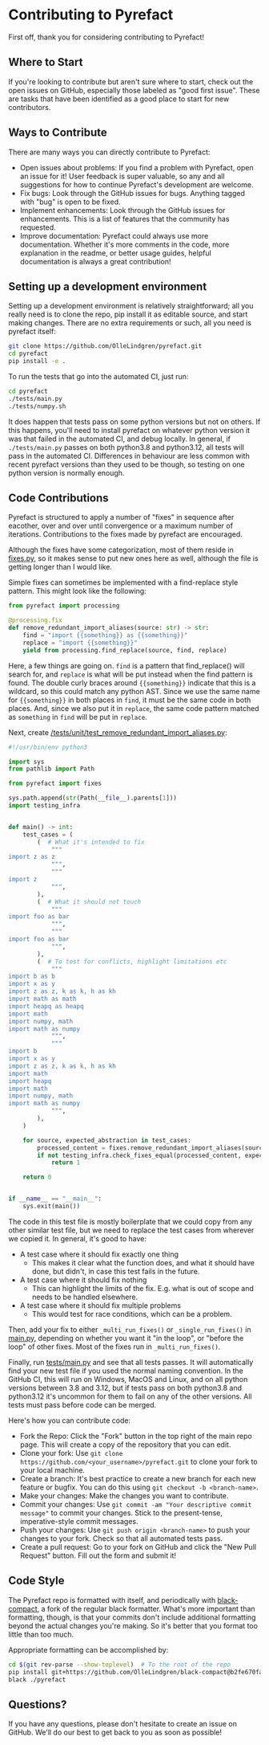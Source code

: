 # Contributing to Pyrefact

First off, thank you for considering contributing to Pyrefact!

## Where to Start

If you're looking to contribute but aren't sure where to start, check out the open issues on GitHub, especially those labeled as "good first issue". These are tasks that have been identified as a good place to start for new contributors.

## Ways to Contribute

There are many ways you can directly contribute to Pyrefact:

* Open issues about problems: If you find a problem with Pyrefact, open an issue for it! User feedback is super valuable, so any and all suggestions for how to continue Pyrefact's development are welcome.
* Fix bugs: Look through the GitHub issues for bugs. Anything tagged with "bug" is open to be fixed.
* Implement enhancements: Look through the GitHub issues for enhancements. This is a list of features that the community has requested.
* Improve documentation: Pyrefact could always use more documentation. Whether it's more comments in the code, more explanation in the readme, or better usage guides, helpful documentation is always a great contribution!

## Setting up a development environment

Setting up a development environment is relatively straightforward; all you really need is to clone the repo, pip install it as editable source, and start making changes. There are no extra requirements or such, all you need is pyrefact itself:

```bash
git clone https://github.com/OlleLindgren/pyrefact.git
cd pyrefact
pip install -e .
```

To run the tests that go into the automated CI, just run:

```bash
cd pyrefact
./tests/main.py
./tests/numpy.sh
```

It does happen that tests pass on some python versions but not on others. If this happens, you'll need to install pyrefact on whatever python version it was that failed in the automated CI, and debug locally. In general, if `./tests/main.py` passes on both python3.8 and python3.12, all tests will pass in the automated CI. Differences in behaviour are less common with recent pyrefact versions than they used to be though, so testing on one python version is normally enough.

## Code Contributions

Pyrefact is structured to apply a number of "fixes" in sequence after eacother, over and over until convergence or a maximum
number of iterations. Contributions to the fixes made by pyrefact are encouraged.

Although the fixes have some categorization, most of them reside in [fixes.py](pyrefact/fixes.py), so it makes sense to put new
ones here as well, although the file is getting longer than I would like.

Simple fixes can sometimes be implemented with a find-replace style pattern. This might look like the following:

```python
from pyrefact import processing

@processing.fix
def remove_redundant_import_aliases(source: str) -> str:
    find = "import {{something}} as {{something}}"
    replace = "import {{something}}"
    yield from processing.find_replace(source, find, replace)
```

Here, a few things are going on. `find` is a pattern that find_replace() will search for, and `replace` is what will be put instead
when the find pattern is found. The double curly braces around `{{something}}` indicate that this is a wildcard, so this could
match any python AST. Since we use the same name for `{{something}}` in both places in `find`, it must be the same code in both
places. And, since we also put it in `replace`, the same code pattern matched as `something` in `find` will be put in `replace`.

Next, create [/tests/unit/test_remove_redundant_import_aliases.py](/tests/unit/test_remove_redundant_import_aliases.py): 

```python
#!/usr/bin/env python3

import sys
from pathlib import Path

from pyrefact import fixes

sys.path.append(str(Path(__file__).parents[1]))
import testing_infra


def main() -> int:
    test_cases = (
        (  # What it's intended to fix
            """
import z as z
            """,
            """
import z
            """,
        ),
        (  # What it should not touch
            """
import foo as bar
            """,
            """
import foo as bar
            """,
        ),
        (  # To test for conflicts, highlight limitations etc
            """
import b as b
import x as y
import z as z, k as k, h as kh
import math as math
import heapq as heapq
import math
import numpy, math
import math as numpy
            """,
            """
import b
import x as y
import z as z, k as k, h as kh
import math
import heapq
import math
import numpy, math
import math as numpy
            """,
        ),
    )

    for source, expected_abstraction in test_cases:
        processed_content = fixes.remove_redundant_import_aliases(source)
        if not testing_infra.check_fixes_equal(processed_content, expected_abstraction):
            return 1

    return 0


if __name__ == "__main__":
    sys.exit(main())

```

The code in this test file is mostly boilerplate that we could copy from any other similar test file, but we need to replace the
test cases from wherever we copied it. In general, it's good to have:
* A test case where it should fix exactly one thing
  * This makes it clear what the function does, and what it should have done, but didn't, in case this test fails in the future.
* A test case where it should fix nothing
  * This can highlight the limits of the fix. E.g. what is out of scope and needs to be handled elsewhere.
* A test case where it should fix multiple problems
  * This would test for race conditions, which can be a problem.

Then, add your fix to either `_multi_run_fixes()` or `_single_run_fixes()` in [main.py](/pyrefact/main.py), depending on whether you want it "in the loop",
or "before the loop" of other fixes. Most of the fixes run in `_multi_run_fixes()`.

Finally, run [tests/main.py](/tests/main.py) and see that all tests passes. It will automatically find your new test file if you used the normal naming convention.
In the GitHub CI, this will run on Windows, MacOS and Linux, and on all python versions between 3.8 and 3.12, but if tests pass on both python3.8 and python3.12
it's uncommon for them to fail on any of the other versions. All tests must pass before code can be merged.

Here's how you can contribute code:

* Fork the Repo: Click the "Fork" button in the top right of the main repo page. This will create a copy of the repository that you can edit.
* Clone your fork: Use `git clone https://github.com/<your_username>/pyrefact.git` to clone your fork to your local machine.
* Create a branch: It's best practice to create a new branch for each new feature or bugfix. You can do this using `git checkout -b <branch-name>`.
* Make your changes: Make the changes you want to contribute.
* Commit your changes: Use `git commit -am "Your descriptive commit message"` to commit your changes. Stick to the present-tense, imperative-style commit messages.
* Push your changes: Use `git push origin <branch-name>` to push your changes to your fork. Check so that all automated tests pass.
* Create a pull request: Go to your fork on GitHub and click the "New Pull Request" button. Fill out the form and submit it!

## Code Style

The Pyrefact repo is formatted with itself, and periodically with [black-compact](https://github.com/OlleLindgren/black-compact), a fork of the regular black formatter.
What's more important than formatting, though, is that your commits don't include additional formatting beyond the actual changes you're making. So it's better that you format too little than too much.

Appropriate formatting can be accomplished by:
```bash
cd $(git rev-parse --show-toplevel)  # To the root of the repo
pip install git+https://github.com/OlleLindgren/black-compact@b2fe670fafa22fea0660feb037f0909a10358c76#egg=black
black ./pyrefact
```

## Questions?

If you have any questions, please don't hesitate to create an issue on GitHub. We'll do our best to get back to you as soon as possible!
